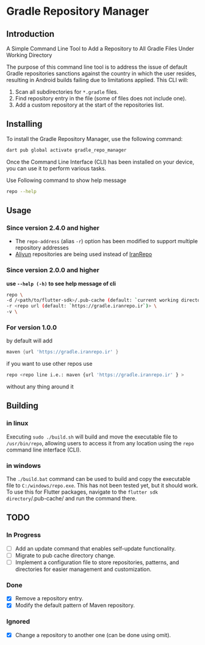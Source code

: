 # Gradle Repository Manager

## Introduction

A Simple Command Line Tool to Add a Repository to All Gradle Files Under Working Directory

The purpose of this command line tool is to address the issue of default Gradle repositories sanctions against the country in which the user resides, resulting in Android builds failing due to limitations applied. This CLI will:

1. Scan all subdirectories for `*.gradle` files.
2. Find repository entry in the file (some of files does not include one).
3. Add a custom repository at the start of the repositories list.

## Installing

To install the Gradle Repository Manager, use the following command:

```bash
dart pub global activate gradle_repo_manager
```

Once the Command Line Interface (CLI) has been installed on your device, you can use it to perform various tasks.

Use Following command to show help message

```bash
repo --help
```

## Usage

### Since version 2.4.0 and higher

- The `repo-address` (alias `-r`) option has been modified to support multiple repository addresses
- [Aliyun](https://developer.aliyun.com/) repositories are being used instead of [IranRepo](https://iranrepo.ir/)

### Since version 2.0.0 and higher

**use `--help (-h)` to see help message of cli**

```bash
repo \
-d /<path/to/flutter-sdk>/.pub-cache (default: `current working directory`) \
-r <repo url (default: `https://gradle.iranrepo.ir`)> \
-v \
```

### For version 1.0.0

by default will add

```gradle
maven {url 'https://gradle.iranrepo.ir' }
```

if you want to use other repos use

```bash
repo <repo line i.e.: maven {url 'https://gradle.iranrepo.ir' } >
```

without any thing around it

## Building

### in linux

Executing `sudo ./build.sh` will build and move the executable file to `/usr/bin/repo`, allowing users to access it from any location using the `repo` command line interface (CLI).

### in windows

The `./build.bat` command can be used to build and copy the executable file to `C:/windows/repo.exe`. This has not been tested yet, but it should work. To use this for Flutter packages, navigate to the `flutter sdk directory`/.pub-cache/ and run the command there.

## TODO

### In Progress

- [ ] Add an update command that enables self-update functionality.
- [ ] Migrate to pub cache directory change.
- [ ] Implement a configuration file to store repositories, patterns, and directories for easier management and customization.

### Done

- [x] Remove a repository entry.
- [x] Modify the default pattern of Maven repository.

### Ignored

- [x] Change a repository to another one (can be done using omit).
